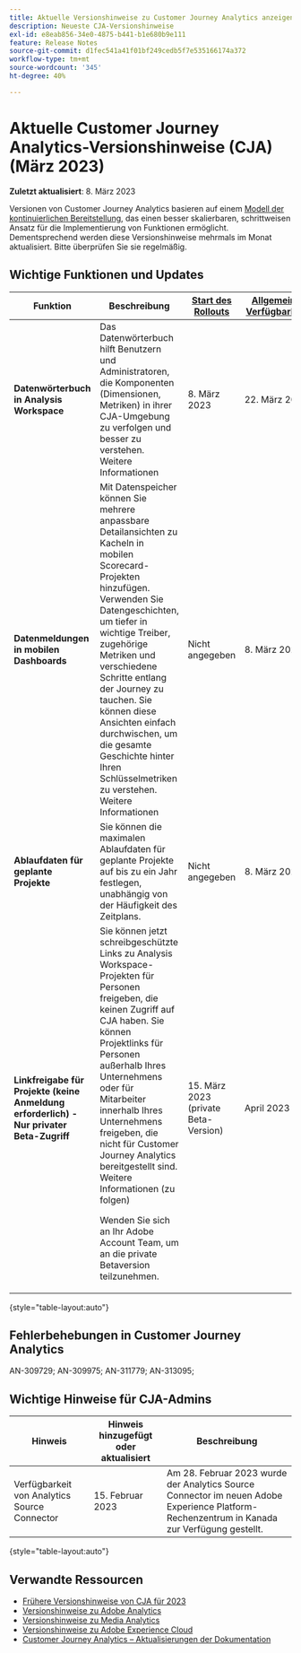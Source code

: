 ```yaml
---
title: Aktuelle Versionshinweise zu Customer Journey Analytics anzeigen
description: Neueste CJA-Versionshinweise
exl-id: e8eab856-34e0-4875-b441-b1e680b9e111
feature: Release Notes
source-git-commit: d1fec541a41f01bf249cedb5f7e535166174a372
workflow-type: tm+mt
source-wordcount: '345'
ht-degree: 40%

---
```


# Aktuelle Customer Journey Analytics-Versionshinweise (CJA) (März 2023)

**Zuletzt aktualisiert**: 8. März 2023

Versionen von Customer Journey Analytics basieren auf einem [Modell der kontinuierlichen Bereitstellung](releases.md), das einen besser skalierbaren, schrittweisen Ansatz für die Implementierung von Funktionen ermöglicht. Dementsprechend werden diese Versionshinweise mehrmals im Monat aktualisiert. Bitte überprüfen Sie sie regelmäßig.

## Wichtige Funktionen und Updates

| Funktion | Beschreibung | [Start des Rollouts](/help/release-notes/releases.md) | [Allgemeine Verfügbarkeit](/help/release-notes/releases.md) |
| ----------- | ---------- | ----- | --- |
| **Datenwörterbuch in Analysis Workspace** | Das Datenwörterbuch hilft Benutzern und Administratoren, die Komponenten (Dimensionen, Metriken) in ihrer CJA-Umgebung zu verfolgen und besser zu verstehen. Weitere Informationen | 8. März 2023 | 22. März 2023 |
| **Datenmeldungen in mobilen Dashboards** | Mit Datenspeicher können Sie mehrere anpassbare Detailansichten zu Kacheln in mobilen Scorecard-Projekten hinzufügen. Verwenden Sie Datengeschichten, um tiefer in wichtige Treiber, zugehörige Metriken und verschiedene Schritte entlang der Journey zu tauchen. Sie können diese Ansichten einfach durchwischen, um die gesamte Geschichte hinter Ihren Schlüsselmetriken zu verstehen. Weitere Informationen | Nicht angegeben | 8. März 2023 |
| **Ablaufdaten für geplante Projekte** | Sie können die maximalen Ablaufdaten für geplante Projekte auf bis zu ein Jahr festlegen, unabhängig von der Häufigkeit des Zeitplans. | Nicht angegeben | 8. März 2023 |
| **Linkfreigabe für Projekte (keine Anmeldung erforderlich) - Nur privater Beta-Zugriff** | Sie können jetzt schreibgeschützte Links zu Analysis Workspace-Projekten für Personen freigeben, die keinen Zugriff auf CJA haben. Sie können Projektlinks für Personen außerhalb Ihres Unternehmens oder für Mitarbeiter innerhalb Ihres Unternehmens freigeben, die nicht für Customer Journey Analytics bereitgestellt sind. Weitere Informationen (zu folgen)<p>Wenden Sie sich an Ihr Adobe Account Team, um an die private Betaversion teilzunehmen. | 15. März 2023 (private Beta-Version) | April 2023 |

{style="table-layout:auto"}

## Fehlerbehebungen in Customer Journey Analytics

AN-309729; AN-309975; AN-311779; AN-313095;

## Wichtige Hinweise für CJA-Admins

| Hinweis | Hinweis hinzugefügt oder aktualisiert | Beschreibung |
| --- | --- | --- |
| Verfügbarkeit von Analytics Source Connector | 15. Februar 2023 | Am 28. Februar 2023 wurde der Analytics Source Connector im neuen Adobe Experience Platform-Rechenzentrum in Kanada zur Verfügung gestellt. |

{style="table-layout:auto"}

## Verwandte Ressourcen

* [Frühere Versionshinweise von CJA für 2023](/help/release-notes/2023.md)
* [Versionshinweise zu Adobe Analytics](https://experienceleague.adobe.com/docs/analytics/release-notes/latest.html?lang=de)
* [Versionshinweise zu Media Analytics](https://experienceleague.adobe.com/docs/media-analytics/using/additional-resources/release-notes.html?lang=de)
* [Versionshinweise zu Adobe Experience Cloud](https://experienceleague.adobe.com/docs/release-notes/experience-cloud/current.html?lang=de)
* [Customer Journey Analytics – Aktualisierungen der Dokumentation](/help/release-notes/doc-changes.md)
